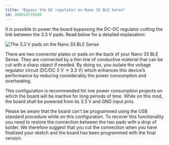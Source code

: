 ```yaml
---
title: "Bypass the DC regulator on Nano 33 BLE Sense"
id: 360014735580
---
```


It is possible to power the board bypassing the DC-DC regulator cutting the link between the 3.3 V pads. Read below for a detailed explanation:

![The 3.3 V pads on the Nano 33 BLE Sense](img/nano33blesense-3.3V-pads.png)

There are two connector plates or pads on the back of your Nano 33 BLE Sense. They are connected by a thin line of conductive material that can be cut with a sharp object if needed. By doing so, you isolate the voltage regulator circuit (DC/DC 5 V -> 3.3 V) which enhances this device’s performance by reducing considerably the power consumption and overheating.

This configuration is recommended for low power consumption projects on which the board will be inactive for long periods of time. While on this mod, the board shall be powered from its 3.3 V and GND input pins.

Please be aware that the board can't be programmed using the USB standard procedure while on this configuration. To recover this functionality you need to restore the connection between the two pads with a drop of solder. We therefore suggest that you cut the connection when you have finalized your sketch and the board has been programmed with the final version.
